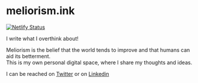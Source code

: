 # meliorism.ink

[![Netlify Status](https://api.netlify.com/api/v1/badges/3d6d0f28-af57-4d0c-abfa-ad508eb4490c/deploy-status)](https://app.netlify.com/sites/meliorism/deploys)

I write what I overthink about!

Meliorism is the belief that the world tends to improve and that humans can aid its betterment.  
This is my own personal digital space, where I share my thoughts and ideas.

I can be reached on [Twitter](https://twitter.com/ikmrgrv) or on [Linkedin](https://linkedin.com/in/heykumargaurav)
